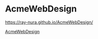 # AcmeWebDesign
 https://ray-nura.github.io/AcmeWebDesign/

[AcmeWebDesign]( https://ray-nura.github.io/AcmeWebDesign/)
